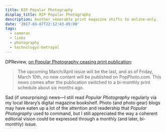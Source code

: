 ```yaml
---
title: RIP Popular Photography
display_title: RIP Popular Photography
description: Another venerable print magazine shifts to online-only.
date: '2017-03-07T22:12:43-05:00'
tags:
  - cameras
  - links
  - photography
  - technologys-betrayal
---
```

DPReview, [on Popular Photography ceasing print publication](https://www.dpreview.com/news/8050322576/popular-photography-magazine-and-popphoto-com-to-close-after-nearly-80-years):

> The upcoming March/April issue will be the last, and as of Friday, March 10th, no new content will be published on PopPhoto.com. This news comes after the publication switched to a bi-monthly print schedule about six months ago.

Sad (if unsurprising) news—I still read *Popular Photography* regularly via my local library’s digital magazine bookshelf. Photo (and photo gear) blogs may have eaten up a lot of the attention and readership that *Popular Photography* used to command, but I still appreciated the way a coherent editorial vision could be expressed through a monthly (and later, bi-monthly) issue.
